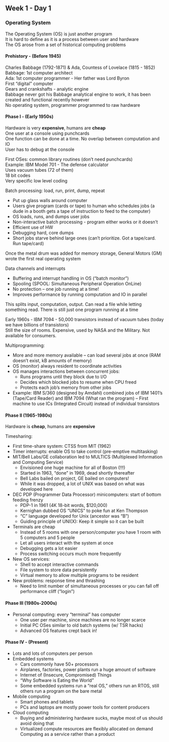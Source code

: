 ## Week 1 - Day 1
### Operating System
The Operating System (OS) is just another program  
It is hard to define as it is a process between user and hardware  
The OS arose from a set of historical computing problems

#### Prehistory - (Before 1945)
Charles Babbage (1792-1871) & Ada, Countess of Lovelace (1815 - 1852)  
Babbage: 1st computer architect  
Ada: 1st computer programmer - Her father was Lord Byron  
First “digital” computer  
Gears and crankshafts - analytic engine  
Babbage never got his Babbage analytical engine to work, it has been created and functional recently however  
No operating system, programmer programmed to raw hardware  

#### Phase I - (Early 1950s)
Hardware is very **expensive**, humans are **cheap**  
One user at a console using punchcards  
One function can be done at a time. No overlap between computation and IO  
User has to debug at the console  

First OSes: common library routines (don’t need punchcards)  
Example: IBM Model 701 - The defense calculator  
Uses vacuum tubes (72 of them)  
18 bit codes  
Very specific low level coding  

Batch processing: load, run, print, dump, repeat

* Put up glass walls around computer
* Users give program (cards or tape) to human who schedules jobs (a dude in a booth gets a tape of instruction to feed to the computer)
* OS loads, runs, and dumps user jobs
* Non-interactive batch processing - program either works or it doesn’t 
* Efficient use of HW
* Debugging hard, core dumps
* Short jobs starve behind large ones (can’t prioritize. Got a tape/card. Run tape/card)

Once the metal drum was added for memory storage, General Motors (GM) wrote the first real operating system

Data channels and interrupts

* Buffering and interrupt handling in OS (“batch monitor”)
* Spooling (SPOOL: Simultaneous Peripheral Operation OnLine)
* No protection – one job running at a time!
* Improves performance by running computation and IO in parallel

This splits input, computation, output. Can read a file while letting something read. 
There is still just one program running at a time

Early 1960s - IBM 7094 - 50,000 transistors instead of vacuum tubes (today we have billions of transistors)  
Still the size of rooms. Expensive, used by NASA and the Military. Not available for consumers.  

Multiprogramming:

* More and more memory available – can load several jobs at once (RAM doesn’t exist, kB amounts of memory)
* OS (monitor) always resident to coordinate activities
* OS manages interactions between concurrent jobs:
    * Runs programs until they block due to I/O
    * Decides which blocked jobs to resume when CPU freed
    * Protects each job’s memory from other jobs
* Example: IBM S/360 (designed by Amdahl) combined jobs of IBM 1401’s (Tape/Card Reader) and IBM 7094 (What ran the program) – First machine to use ICs (Integrated Circuit) instead of individual transistors

#### Phase II (1965-1980s)
Hardware is **cheap**, humans are **expensive**  

Timesharing: 

* First time-share system: CTSS from MIT (1962)
* Timer interrupts: enable OS to take control (pre-emptive multitasking)
* MIT/Bell Labs/GE collaboration led to MULTICS (Multiplexed Information and Computing Service)
    * Envisioned one huge machine for all of Boston (!!!)
    * Started in 1963, “done” in 1969, dead shortly thereafter
    * Bell Labs bailed on project, GE bailed on computers!
    * While it was dropped, a lot of UNIX was based on what was developed here
* DEC PDP (Programmer Data Processor) minicomputers: start of bottom feeding frenzy
    * PDP-1 in 1961 (4K 18-bit words, $120,000)
    * Kernighan dubbed OS “UNICS” to poke fun at Ken Thompson
    * “C” language developed for Unix (ancestor was “B”)
    * Guiding principle of UNI(X): Keep it simple so it can be built
* Terminals are cheap
    * Instead of 5 rooms with one person/computer you have 1 room with 5 computers and 5 people
    * Let all users interact with the system at once
    * Debugging gets a lot easier
    * Process switching occurs much more frequently
* New OS services:
    * Shell to accept interactive commands
    * File system to store data persistently
    * Virtual memory to allow multiple programs to be resident
* New problems: response time and thrashing
    * Need to limit number of simultaneous processes or you can fall off performance cliff (“login”)

#### Phase III (1980s-2000s)

* Personal computing: every “terminal” has computer
    * One user per machine, since machines are no longer scarce
    * Initial PC OSes similar to old batch systems (w/ TSR hacks)
    * Advanced OS features crept back in!

#### Phase IV - (Present)
* Lots and lots of computers per person
* Embedded systems
    * Cars commonly have 50+ processors
    * Airplanes, factories, power plants run a huge amount of software
    * Internet of (Insecure, Compromised) Things
    * “Why Software is Eating the World”
    * Some embedded systems run a “real OS,” others run an RTOS, still others run a program on the bare metal
* Mobile computing
    * Smart phones and tablets
    * PCs and laptops are mostly power tools for content producers
* Cloud computing
    * Buying and administering hardware sucks, maybe most of us should avoid doing that
    * Virtualized compute resources are flexibly allocated on demand Computing as a service rather than a product